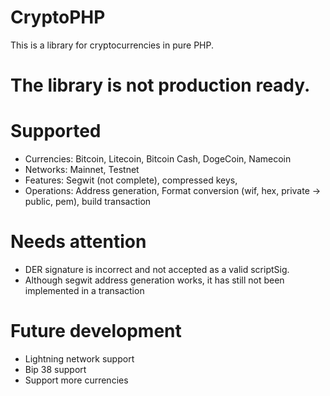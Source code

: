 # CryptoPHP
This is a library for cryptocurrencies in pure PHP.

# The library is not production ready.

# Supported
* Currencies: Bitcoin, Litecoin, Bitcoin Cash, DogeCoin, Namecoin
* Networks: Mainnet, Testnet
* Features: Segwit (not complete), compressed keys,
* Operations: Address generation, Format conversion (wif, hex, private -> public, pem), build transaction

# Needs attention
* DER signature is incorrect and not accepted as a valid scriptSig.
* Although segwit address generation works, it has still not been implemented in a transaction

# Future development
* Lightning network support
* Bip 38 support
* Support more currencies